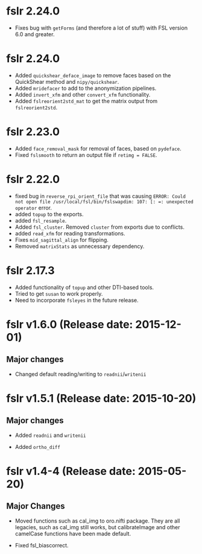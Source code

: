 # fslr 2.24.0

- Fixes bug with `getForms` (and therefore a lot of stuff) with FSL version 6.0 and greater.

# fslr 2.24.0

- Added `quickshear_deface_image` to remove faces based on the QuickShear method and `nipy/quickshear`.
- Added `mridefacer` to add to the anonymization pipelines.
- Added `invert_xfm` and other `convert_xfm` functionality.
- Added `fslreorient2std_mat` to get the matrix output from `fslreorient2std`.


# fslr 2.23.0

- Added `face_removal_mask` for removal of faces, based on `pydeface`.
- Fixed `fslsmooth` to return an output file if `retimg = FALSE`.

# fslr 2.22.0

- fixed bug in `reverse_rpi_orient_file` that was causing `ERROR: Could not open file /usr/local/fsl/bin/fslswapdim: 107: [: =: unexpected operator` error.
- added `topup` to the exports.
- added `fsl_resample`.
- Added `fsl_cluster`.   Removed `cluster` from exports due to conflicts.
- added `read_xfm` for reading transformations.
- Fixes `mid_sagittal_align` for flipping.
- Removed `matrixStats` as unnecessary dependency.
 

# fslr 2.17.3

- Added functionality of `topup` and other DTI-based tools.
- Tried to get `susan` to work properly.
- Need to incorporate `fsleyes` in the future release.

# fslr v1.6.0 (Release date: 2015-12-01)

## Major changes

* Changed default reading/writing to `readnii`/`writenii`

# fslr v1.5.1 (Release date: 2015-10-20)

## Major changes

* Added `readnii` and `writenii`

* Added `ortho_diff`

# fslr v1.4-4 (Release date: 2015-05-20)

## Major Changes

* Moved functions such as cal_img to oro.nifti package.  They are all legacies, such as cal_img still works, but calibrateImage and other camelCase functions have been made default.

* Fixed fsl_biascorrect.  